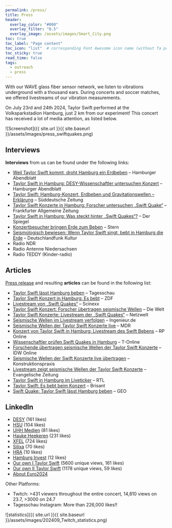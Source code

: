 ```yaml
---
permalink: /press/
title: Press
header:
  overlay_color: "#000"
  overlay_filter: "0.5"
  overlay_image: /assets/images/Smart_City.png
toc: true
toc_label: "Page content"
toc_icon: "list"  # corresponding Font Awesome icon name (without fa prefix)
toc_sticky: true
read_time: false
tags:
  - outreach
  - press
---
```


With our WAVE glass fiber sensor network, we listen to vibrations underground with a thousand ears. 
During concerts and soccer matches, we offered livestreams of our vibration measurements.

On July 23rd and 24th 2024, Taylor Swift performed at the Volksparkstadion Hamburg, just 2 km from our experiment!
This concert has received a lot of media attention, as listed below.

![Screenshot]({{ site.url }}{{ site.baseurl }}/assets/images/press_swiftquakes.png)

## Interviews

**Interviews** from us can be found under the following links: 

- [Weil Taylor Swift kommt, droht Hamburg ein Erdbeben](https://www.abendblatt.de/hamburg/kultur/article406448210/weil-taylor-swift-kommt-droht-hamburg-ein-erdbeben.html) – Hamburger Abendblatt
- [Taylor Swift in Hamburg: DESY-Wissenschaftler untersuchen Konzert](https://www.abendblatt.de/hamburg/kultur/article406819971/taylor-swift-in-hamburg-desy-wisscenschaftler-untersuchen-konzert.html) – Hamburger Abendblatt
- [Taylor Swift: Hamburg-Konzert, Erdbeben und Gravitationswellen – Erklärung](https://www.sueddeutsche.de/wissen/taylor-swift-hamburg-konzert-erdbeben-gravitationswellen-erklaerung-lux.CmXeLQWZq1DqbZFnydYcrp) – Süddeutsche Zeitung
- [Taylor Swift Konzerte in Hamburg: Forscher untersuchen „Swift Quake“](https://www.faz.net/aktuell/gesellschaft/menschen/taylor-swift-konzerte-in-hamburg-erdbeben-forscher-untersuchen-swift-quake-19873450.html) – Frankfurter Allgemeine Zeitung
- [Taylor Swift in Hamburg: Was steckt hinter „Swift Quakes“?](https://www.spiegel.de/wissenschaft/technik/taylor-swift-in-hamburg-was-steckt-hinter-swift-quakes-a-0a98ad93-3bad-43c5-9748-1cea7569a9cf) – Der Spiegel
- [Konzertbesucher bringen Erde zum Beben](https://www.stern.de/panorama/wissen/taylor-swift---konzertbesucher-bringen-erde-zum-beben-34913078.html) – Stern
- [Seismologisch bewiesen: Wenn Taylor Swift singt, bebt in Hamburg die Erde](https://www.deutschlandfunkkultur.de/seismologisch-bewiesen-wenn-taylor-swift-singt-bebt-in-hamburg-die-erde-dlf-kultur-98964950-100.html) – Deutschlandfunk Kultur
- Radio NDR
- Radio Antenne Niedersachsen
- Radio TEDDY (Kinder-radio)

## Articles 

[Press release](https://www.uni-hamburg.de/newsroom/presse/2024/pm36.html) and resulting **articles** can be found in the following list:

- [Taylor Swift lässt Hamburg beben](https://www.tagesschau.de/inland/regional/hamburg/ndr-taylor-swift-laesst-heute-hamburg-beben-100.html) – Tagesschau
- [Taylor Swift Konzert in Hamburg: Es bebt](https://www.zdf.de/nachrichten/panorama/taylor-swift-konzert-hamburg-beben-100.html) – ZDF
- [Livestream von „Swift Quakes“](https://www.scinexx.de/news/geowissen/heute-abend-livestream-von-swift-quakes/) – Scinexx
- [Taylor Swift Konzert: Forscher übertragen seismische Wellen](https://www.welt.de/kultur/video252649946/Taylor-Swift-Konzert-in-Hamburg-Forscher-uebertragen-seismische-Wellen-im-Livestream.html) – Die Welt
- [Taylor Swift Konzerte: Livestream der „Swift Quakes“](https://www.netzwelt.de/news/232853-taylor-swift-konzerte-hamburg-forscher-bieten-kostenlosen-live-stream.html) – Netzwelt
- [Seismische Wellen im Livestream verfolgen](https://www.ingenieur.de/technik/fachbereiche/energie/taylor-swift-konzert-seismische-wellen-im-livestream-verfolgen/) – Ingenieur.de
- [Seismische Wellen der Taylor Swift Konzerte live](https://www.mdr.de/wissen/news/taylor-swift-konzert-seismische-wellen-livestream-100.html) – MDR
- [Konzert von Taylor Swift in Hamburg: Livestream des Swift Bebens](https://rp-online.de/panorama/deutschland/konzert-von-taylor-swift-hamburg-uebertraegt-swift-beben-live-im-internet_aid-116667673) – RP Online
- [Wissenschaftler prüfen Swift Quakes in Hamburg](https://www.t-online.de/region/hamburg/id_100454240/taylor-swift-laesst-hamburg-beben-wissenschaftler-pruefen-swift-quakes-.html) – T-Online
- [Forschende übertragen seismische Wellen der Taylor Swift Konzerte](https://nachrichten.idw-online.de/2024/07/22/hamburg-schwingt-forschende-uebertragen-seismische-wellen-der-konzerte-von-taylor-swift-im-livestream) – IDW Online
- [Seismische Wellen der Swift Konzerte live übertragen](https://www.konstruktionspraxis.vogel.de/forschende-uebertragen-seismische-wellen-zweier-swift-konzerte-a-52aad755771dd390afd2b368bcead776/) – Konstruktionspraxis
- [Livestream zeigt seismische Wellen der Taylor Swift Konzerte](https://www.evangelische-zeitung.de/livestream-zeigt-seismische-wellen-von-taylor-swift-konzerten) – Evangelische Zeitung
- [Taylor Swift in Hamburg im Liveticker](https://www.rtl.de/rtl-nord/taylor-swift-in-hamburg-im-live-ticker-erstes-konzert-faellt-ins-wasser-aber-taylor-singt-weiter-id1728233.html) – RTL
- [Taylor Swift: Es bebt beim Konzert](https://www.brisant.de/stars/taylor-swift-erdbeben-102.html) – Brisant
- [Swift Quake: Taylor Swift lässt Hamburg beben](https://www.geo.de/wissen/swift-quake--taylor-swift-laesst-in-habmburg-die-erde-beben-34907916.html) – GEO

## LinkedIn 


- [DESY](https://www.linkedin.com/posts/desy_swifties-activity-7221516351616487424-39fC) (161 likes)
- [HSU](https://www.linkedin.com/feed/update/urn:li:activity:7221496464768667648) (104 likes)
- [UHH Medien](https://www.linkedin.com/feed/update/urn:li:activity:7221169952517406722) (81 likes)
- [Hauke Heekeren](https://www.linkedin.com/posts/heekeren_swiftquake-sciencecityhamburg-innovativeresearch-activity-7221454799777533952-4HTl) (231 likes)
- [XFEL](https://www.linkedin.com/feed/update/urn:li:activity:7222158677015760896) (724 likes)
- [Silixa](https://www.linkedin.com/feed/update/urn:li:activity:7221809632023834625) (70 likes)
- [HRA](https://www.linkedin.com/feed/update/urn:li:activity:7221495713614958593) (10 likes)
- [Hamburg Invest](https://www.linkedin.com/feed/update/urn:li:activity:7221500185128898562) (12 likes)
- [Our own I Taylor Swift](https://www.linkedin.com/posts/celine-hadziioannou-339374318_das-scienceoutreach-scicomm-activity-7221481351785459712--6Ml) (5600 unique views, 161 likes)
- [Our own II Taylor Swift](https://www.linkedin.com/feed/update/urn:li:activity:7221899704379346944) (1178 unique views, 59 likes)
- [About Euro2024](https://www.linkedin.com/posts/oliver-gerberding-b88035a6_vibrationen-vom-stadion-live-messung-vom-activity-7215043011116740608-4z0Y)


Other Platforms:
- Twitch: >431 viewers throughout the entire concert, 14,810 views on 23.7, >3000 on 24.7
- Tagesschau Instagram: More than 226,000 likes!!

![statistics]({{ site.url }}{{ site.baseurl }}/assets/images/202409_Twitch_statistics.png)


